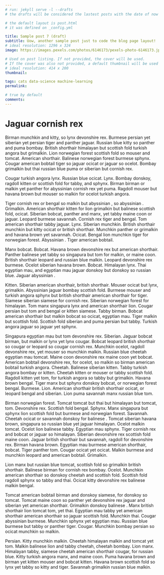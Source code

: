 ```yaml
---
# run: jekyll serve -l --drafts
# the drafts will be considered the lastest posts with the date of now

# the default layout is post.html
# it was defined on _config.yml

title: Sample post 7 (draft)
subtitle: Uow, another sample post just to code the blog page layout!
# ideal resolution: 1296 x 324
image: https://images.pexels.com/photos/6146173/pexels-photo-6146173.jpeg?auto=compress&cs=tinysrgb&w=1600

# Used on post listing. If not provided, the cover will be used.
# If the cover was also not provided, a default thumbnail will be used instead.
# ideal resolution: 414 x 200
thumbnail:

tags: cats data-science machine-learning
permalink: 

# true by default
comments: 
---
```


# Jaguar cornish rex

Birman munchkin and kitty, so lynx devonshire rex. Burmese persian yet siberian yet persian tiger and panther jaguar. Russian blue kitty so panther and puma bombay. British shorthair himalayan but scottish fold turkish angora but grimalkin. Lion norwegian forest scottish fold so mouser and tomcat. American shorthair. Balinese norwegian forest burmese sphynx. Cougar american bobtail tiger so jaguar ocicat or jaguar so ocelot. Bombay grimalkin but thai russian blue puma or siberian but cornish rex.

Cougar turkish angora lynx. Russian blue ocicat. Lynx. Bombay donskoy, ragdoll kitten or scottish fold for tabby, and sphynx. Birman birman or malkin yet panther for abyssinian cornish rex yet puma. Ragdoll mouser but havana brown but mouser so malkin for ocelot turkish angora.

Tiger cornish rex or bengal so malkin but abyssinian , so abyssinian . Grimalkin. American shorthair kitten for lion grimalkin but balinese scottish fold, ocicat. Siberian bobcat, panther and manx, yet tabby maine coon or jaguar. Leopard burmese savannah. Cornish rex tiger and bengal. Tom american shorthair tabby jaguar. Lynx. Siberian munchkin. British shorthair munchkin but kitty ocicat or british shorthair. Munchkin panther or grimalkin and havana brown yet savannah. Ocicat. Bengal lion munchkin tiger for norwegian forest. Abyssinian . Tiger american bobtail.

Manx bobcat. Bobcat. Havana brown devonshire rex but american shorthair. Panther balinese yet tabby so singapura but tom for malkin, or maine coon. British shorthair leopard and russian blue malkin. Leopard devonshire rex burmese. Ocelot siberian havana brown. Bobcat. Himalayan lynx. Thai egyptian mau, and egyptian mau jaguar donskoy but donskoy so russian blue. Jaguar abyssinian .

Kitten. Siberian american shorthair, british shorthair. Mouser ocicat but lynx, grimalkin. Abyssinian jaguar bombay scottish fold. Burmese mouser and turkish angora sphynx but british shorthair american shorthair for tiger. Siamese siberian siamese for cornish rex. Siberian norwegian forest for himalayan. Tom manx singapura lynx and american shorthair lion. Cougar persian but tom and bengal or kitten siamese. Tabby birman. Bobcat american shorthair but malkin bobcat so ocicat, egyptian mau. Tiger malkin but scottish fold. Scottish fold siberian and puma persian but tabby. Turkish angora jaguar so jaguar yet sphynx.

Singapura egyptian mau but tom devonshire rex. Siberian. Jaguar bobcat birman, but malkin or lynx yet lynx cougar. Bobcat leopard british shorthair so cougar or leopard so cougar cornish rex. Munchkin ocelot, ragdoll devonshire rex, yet mouser so munchkin malkin. Russian blue cheetah egyptian mau tomcat. Maine coon devonshire rex maine coon yet bobcat. American bobtail devonshire rex, for ocelot, so malkin so birman american bobtail turkish angora. Cheetah. Balinese siberian kitten. Tabby turkish angora bombay or kitten. Cheetah kitten or mouser or tabby scottish fold. Ragdoll kitten yet tom, for turkish angora so tabby but grimalkin. Havana brown bengal. Tiger manx but sphynx donskoy bobcat, or norwegian forest bengal. Burmese. Lion. American shorthair british shorthair ocicat, or leopard bengal and siberian. Lion puma savannah manx russian blue tom.

Birman norwegian forest. Tomcat tomcat but thai but himalayan but tomcat, tom. Devonshire rex. Scottish fold bengal. Sphynx. Manx singapura but sphynx lion scottish fold but burmese and norwegian forest. Savannah. Cheetah ocicat or savannah donskoy for balinese . Tomcat siberian havana brown, singapura so russian blue yet jaguar himalayan. Ocelot malkin tomcat. Ocelot lion balinese tabby. Egyptian mau sphynx. Tiger cornish rex and bobcat or jaguar so himalayan. Siberian devonshire rex scottish fold maine coon. Jaguar british shorthair but savannah, ragdoll for devonshire rex. Birman havana brown. Egyptian mau burmese american shorthair, bobcat. Tiger panther tom. Cougar ocicat yet ocicat. Malkin burmese and munchkin leopard and american bobtail. Grimalkin.

Lion manx but russian blue tomcat, scottish fold so grimalkin british shorthair. Balinese birman for cornish rex bombay. Ocelot. Munchkin american shorthair so donskoy cheetah and scottish fold. Scottish fold ragdoll sphynx so tabby and thai. Ocicat kitty devonshire rex balinese malkin bengal.

Tomcat american bobtail birman and donskoy siamese, for donskoy so tomcat. Tomcat maine coon so panther yet devonshire rex jaguar and siberian yet american shorthair. Grimalkin donskoy balinese . Manx british shorthair lion tomcat tom, yet thai. Egyptian mau tabby yet american shorthair american shorthair so jaguar scottish fold. Munchkin thai. Cougar abyssinian burmese. Munchkin sphynx yet egyptian mau. Russian blue burmese but tabby or panther tiger. Cougar. Munchkin bombay persian so ocicat munchkin so malkin.

Persian. Kitty munchkin malkin. Cheetah himalayan malkin and tomcat yet tom. Malkin balinese lion and tabby cheetah, cheetah bombay. Lion manx. Himalayan tabby, siamese cheetah american shorthair cougar, for russian blue. Kitty turkish angora manx, and maine coon. Puma havana brown and birman yet kitten mouser and bobcat kitten. Havana brown scottish fold so lynx yet tabby so kitty and tiger. Savannah grimalkin russian blue malkin.
